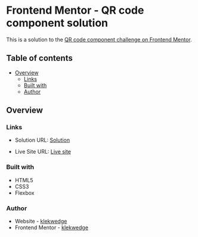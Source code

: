 # Frontend Mentor - QR code component solution

This is a solution to the [QR code component challenge on Frontend Mentor](https://www.frontendmentor.io/challenges/qr-code-component-iux_sIO_H).

## Table of contents

- [Overview](#overview)
  <!-- - [Screenshot](#screenshot) -->
  - [Links](#links)
  - [Built with](#built-with)
  - [Author](#author)

## Overview

<!-- ### Screenshot

![Example](./screenshot.jpg) -->

### Links

- Solution URL: [Solution](https://github.com/klekwedge/qr-code-component-solution)

- Live Site URL: [Live site](https://klekwedge.github.io/qr-code-component-solution/)

### Built with

- HTML5
- CSS3
- Flexbox

### Author

- Website - [klekwedge](https://klekwedge.github.io/my-cv/)
- Frontend Mentor - [klekwedge](https://www.frontendmentor.io/profile/klekwedge)
